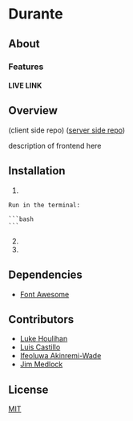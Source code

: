# Durante 

## About

### Features

#### LIVE LINK


## Overview
(client side repo) 
([server side repo](https://github.com/chingu-voyages/v38-toucans-team-01be))

description of frontend here

## Installation

1. 

    

    Run in the terminal:

    ```bash
    ```

2. 

3. 

## Dependencies
* [Font Awesome](https://fontawesome.com/)


## Contributors
* [Luke Houlihan](https://github.com/HouliHeeler)
* [Luis Castillo](https://github.com/LuisCastilloKC) 
* [Ifeoluwa Akinremi-Wade](https://github.com/IfeAkiWad)
* [Jim Medlock](https://github.com/jdmedlock)

## License
[MIT](https://choosealicense.com/licenses/mit/)
